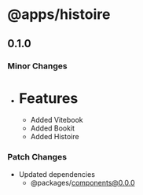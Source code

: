 # @apps/histoire

## 0.1.0

### Minor Changes

- # Features
  - Added Vitebook
  - Added Bookit
  - Added Histoire

### Patch Changes

- Updated dependencies
  - @packages/components@0.0.0
